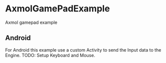 # AxmolGamePadExample

Axmol gamepad example

## Android 

For Android this example use a custom Activity to send the Input data to the Engine.
TODO: Setup Keyboard and Mouse.
